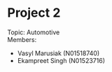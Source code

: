 # Project 2

Topic: Automotive</br>
Members:
- Vasyl Marusiak (N01518740)
- Ekampreet Singh (N01523716)